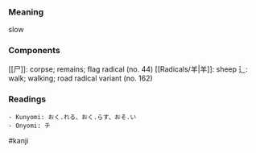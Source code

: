 ### Meaning

slow

### Components

[[尸]]: corpse; remains; flag radical (no. 44) [[Radicals/羊|羊]]: sheep 辶: walk; walking; road radical variant (no. 162)

### Readings

```
- Kunyomi: おく.れる、おく.らす、おそ.い
- Onyomi: チ
```

#kanji
